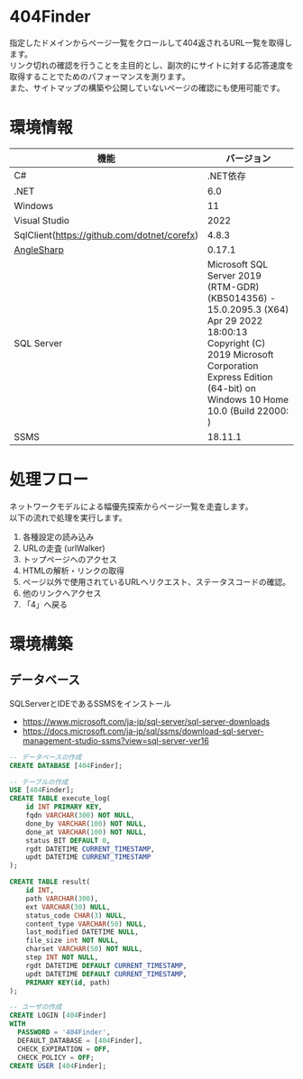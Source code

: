 # 404Finder

指定したドメインからページ一覧をクロールして404返されるURL一覧を取得します。  
リンク切れの確認を行うことを主目的とし、副次的にサイトに対する応答速度を取得することでためのパフォーマンスを測ります。  
また、サイトマップの構築や公開していないページの確認にも使用可能です。  


# 環境情報

|  機能  |  バージョン  |
| ---- | ---- |
|  C#  |  .NET依存  |
|  .NET  |  6.0  |
| Windows | 11 |
| Visual Studio | 2022 |
| SqlClient(https://github.com/dotnet/corefx) | 4.8.3 |
| [AngleSharp](https://anglesharp.github.io/) | 0.17.1 |
| SQL Server | Microsoft SQL Server 2019 (RTM-GDR) (KB5014356) - 15.0.2095.3 (X64)   Apr 29 2022 18:00:13   Copyright (C) 2019 Microsoft Corporation  Express Edition (64-bit) on Windows 10 Home 10.0 <X64> (Build 22000: ) |
| SSMS | 18.11.1 |


# 処理フロー

ネットワークモデルによる幅優先探索からページ一覧を走査します。  
以下の流れで処理を実行します。

1. 各種設定の読み込み
2. URLの走査 (urlWalker)
3. トップページへのアクセス
4. HTMLの解析・リンクの取得
5. ページ以外で使用されているURLへリクエスト、ステータスコードの確認。
6. 他のリンクへアクセス
7. 「4」へ戻る



# 環境構築

## データベース

SQLServerとIDEであるSSMSをインストール

* https://www.microsoft.com/ja-jp/sql-server/sql-server-downloads
* https://docs.microsoft.com/ja-jp/sql/ssms/download-sql-server-management-studio-ssms?view=sql-server-ver16

```sql
-- データベースの作成
CREATE DATABASE [404Finder];

-- テーブルの作成
USE [404Finder];
CREATE TABLE execute_log(
	id INT PRIMARY KEY,
	fqdn VARCHAR(300) NOT NULL,
	done_by VARCHAR(100) NOT NULL,
	done_at VARCHAR(100) NOT NULL,
	status BIT DEFAULT 0,
	rgdt DATETIME CURRENT_TIMESTAMP,
	updt DATETIME CURRENT_TIMESTAMP
);

CREATE TABLE result(
	id INT,
	path VARCHAR(300),
	ext VARCHAR(30) NULL,
	status_code CHAR(3) NULL,
	content_type VARCHAR(50) NULL,
	last_modified DATETIME NULL,
	file_size int NOT NULL,
	charset VARCHAR(50) NOT NULL,
	step INT NOT NULL,
	rgdt DATETIME DEFAULT CURRENT_TIMESTAMP,
	updt DATETIME DEFAULT CURRENT_TIMESTAMP,
	PRIMARY KEY(id, path)
);

-- ユーザの作成
CREATE LOGIN [404Finder]
WITH
  PASSWORD = '404Finder',
  DEFAULT_DATABASE = [404Finder],
  CHECK_EXPIRATION = OFF,
  CHECK_POLICY = OFF;
CREATE USER [404Finder];
```

